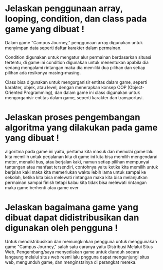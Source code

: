 # Jelaskan penggunaan array, looping, condition, dan class pada game yang dibuat !
Dalam game "Campus Journey," penggunaan array digunakan untuk menyimpan data seperti daftar karakter dalam permainan. 

Condition digunakan untuk mengatur alur permainan berdasarkan situasi tertentu,  di game ini condition digunakan untuk menentukan apabila dia sedang mengalami rintangan maka dia memiliki dua pilihan dan setiap pilihan ada resikonya masing-masing.

Class bisa digunakan untuk mengorganisir entitas dalam game, seperti karakter, objek, atau level, dengan menerapkan konsep OOP (Object-Oriented Programming), dan dalam game ini class digunakan untuk mengorganisir entitas dalam game, seperti karakter dan transportasi.

# Jelaskan proses pengembangan algoritma yang dilakukan pada game yang dibuat !

algoritma pada game ini yaitu, pertama kita masuk dan memulai game lalu kita memilih untuk perjalanan kita di game ini kita bisa memilih mengendarai motor, menaiki bus, atau berjalan kaki, namun setiap pilihan mempunyai tantangan atau manfaat tersendiri, contohnya yaitu ketika kita memilih untuk berjalan kaki maka kita memerlukan waktu lebih lama untuk sampai ke sekolah, ketika kita bisa melewati rintangan maka kita bisa melanjutkan permainan sampai finish tetapi kalau kita tidak bisa melewati rintangan maka game berhenti atau game over
# Jelaskan bagaimana game yang dibuat dapat didistribusikan dan digunakan oleh pengguna !
Untuk mendistribusikan dan memungkinkan pengguna untuk menggunakan game "Campus Journey," salah satu caranya yaitu Distribusi Melalui Situs Web, Pengembang/saya menyediakan game untuk diunduh secara langsung melalui situs web resmi lalu pngguna dapat mengunjungi situs web, mengunduh game, dan menginstalnya di perangkat mereka.
